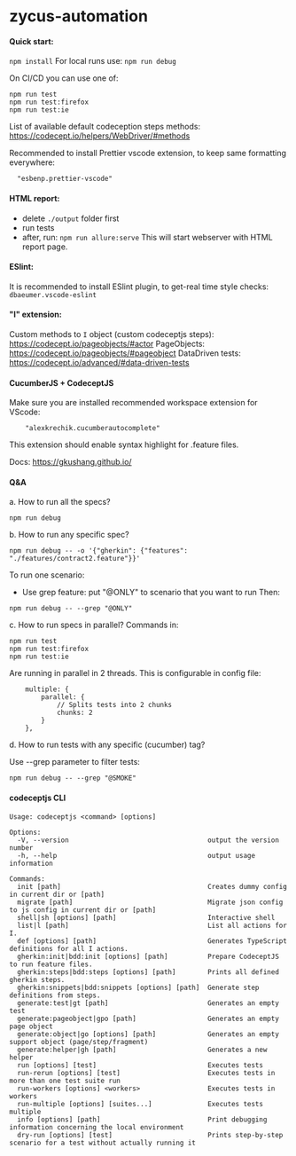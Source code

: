 # zycus-automation

#### Quick start:
`npm install`
For local runs use:
`npm run debug`

On CI/CD you can use one of:
```
npm run test
npm run test:firefox
npm run test:ie
```


List of available default codeception steps methods:
https://codecept.io/helpers/WebDriver/#methods

Recommended to install Prettier vscode extension, to keep same formatting everywhere:
      
      "esbenp.prettier-vscode"

#### HTML report:
- delete `./output` folder first
- run tests
- after, run:
`npm run allure:serve`
This will start webserver with HTML report page.

#### ESlint:
It is recommended to install ESlint plugin, to get-real time style checks:
`dbaeumer.vscode-eslint`

#### "I" extension:
Custom methods to `I` object (custom codeceptjs steps): https://codecept.io/pageobjects/#actor
PageObjects: https://codecept.io/pageobjects/#pageobject
DataDriven tests: https://codecept.io/advanced/#data-driven-tests


#### CucumberJS + CodeceptJS
Make sure you are installed recommended workspace extension for VScode:

		"alexkrechik.cucumberautocomplete"

This extension should enable syntax highlight for .feature files.

Docs:
https://gkushang.github.io/


#### Q&A
a.	How to run all the specs?
```
npm run debug
```
b.	How to run any specific spec? 

```
npm run debug -- -o '{"gherkin": {"features": "./features/contract2.feature"}}'
```

To run one scenario:
- Use grep feature: put "@ONLY" to scenario that you want to run
Then:
```
npm run debug -- --grep "@ONLY"
```

c.	How to run specs in parallel?
Commands in:
```
npm run test
npm run test:firefox
npm run test:ie
```

Are running in parallel in 2 threads. This is configurable in config file:
```
    multiple: {
        parallel: {
            // Splits tests into 2 chunks
            chunks: 2
        }
    },
```

d.	How to run tests with any specific (cucumber) tag?

Use --grep parameter to filter tests:

```
npm run debug -- --grep "@SMOKE"
```


#### codeceptjs CLI
```
Usage: codeceptjs <command> [options]

Options:
  -V, --version                                   output the version number
  -h, --help                                      output usage information

Commands:
  init [path]                                     Creates dummy config in current dir or [path]
  migrate [path]                                  Migrate json config to js config in current dir or [path]
  shell|sh [options] [path]                       Interactive shell
  list|l [path]                                   List all actions for I.
  def [options] [path]                            Generates TypeScript definitions for all I actions.
  gherkin:init|bdd:init [options] [path]          Prepare CodeceptJS to run feature files.
  gherkin:steps|bdd:steps [options] [path]        Prints all defined gherkin steps.
  gherkin:snippets|bdd:snippets [options] [path]  Generate step definitions from steps.
  generate:test|gt [path]                         Generates an empty test
  generate:pageobject|gpo [path]                  Generates an empty page object
  generate:object|go [options] [path]             Generates an empty support object (page/step/fragment)
  generate:helper|gh [path]                       Generates a new helper
  run [options] [test]                            Executes tests
  run-rerun [options] [test]                      Executes tests in more than one test suite run
  run-workers [options] <workers>                 Executes tests in workers
  run-multiple [options] [suites...]              Executes tests multiple
  info [options] [path]                           Print debugging information concerning the local environment
  dry-run [options] [test]                        Prints step-by-step scenario for a test without actually running it
```